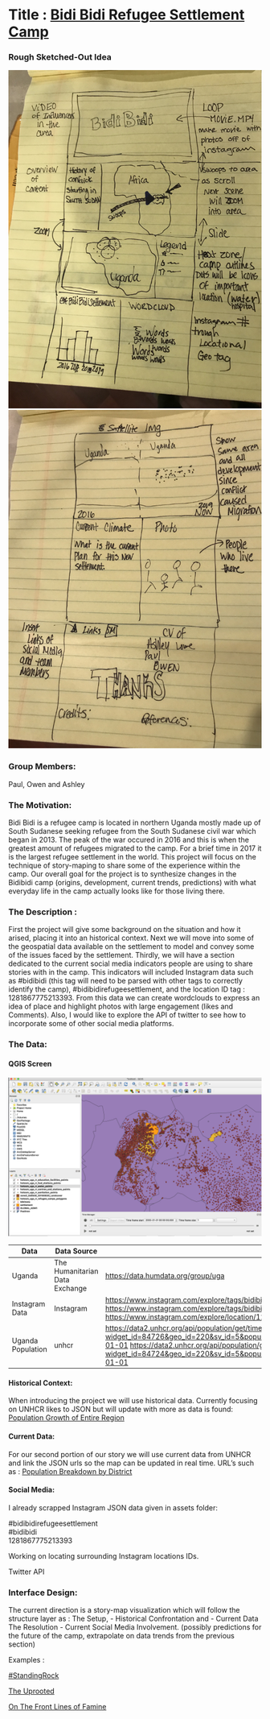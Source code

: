 
# Title : [Bidi Bidi Refugee Settlement Camp](https://loweas.github.io/bidibidi/)

### Rough Sketched-Out Idea
![image1](img/IMG_6277.jpeg)
![image2](img/IMG_6278.jpeg)

### Group Members:
 Paul, Owen and Ashley

### The Motivation:
Bidi Bidi is a refugee camp is located in northern Uganda mostly made up of South Sudanese seeking refugee from the South Sudanese civil war which began in 2013. The peak of the war occured in 2016 and this is when the greatest amount of refugees migrated to the camp. For a brief time in 2017 it is the largest refugee settlement in the world. This project will focus on the technique of story-maping to share some of the experience within the camp. Our overall goal for the project is to synthesize changes in the Bidibidi camp (origins, development, current trends, predictions) with what everyday life in the camp actually looks like for those living there.


### The Description :
 First the project will give some background on the situation and how it arised, placing it into an historical context.
Next we will move into some of the geospatial data available on the settlement to model and convey some of the issues faced by the settlement.
Thirdly, we will have a section dedicated to the current social media indicators people are using to share stories with in the camp. This indicators will included Instagram data such as #bidibidi (this tag will need to be parsed with other tags to correctly identify the camp), #bidibidirefugeesettlement, and the location ID tag : 1281867775213393. From this data we can create wordclouds to express an idea of place and highlight photos with large engagement (likes and Comments).  Also, I would like to explore the API of twitter to see how to incorporate some of other social media platforms.

### The Data:
#### QGIS Screen
![QGIS](img/QGIS.png)


Data | Data Source | Website |
----|-----------|---------|
Uganda | The Humanitarian Data Exchange | https://data.humdata.org/group/uga |
Instagram Data | Instagram | https://www.instagram.com/explore/tags/bidibidirefugeesettlement/ https://www.instagram.com/explore/tags/bidibidi/ https://www.instagram.com/explore/location/1281867775213393/ |
Uganda Population | unhcr |https://data2.unhcr.org/api/population/get/timeseries?widget_id=84726&geo_id=220&sv_id=5&population_group=5071&frequency=day&fromDate=1900-01-01 https://data2.unhcr.org/api/population/get/sublocation?widget_id=84724&geo_id=220&sv_id=5&population_collection=5&forcesublocation=0&fromDate=1900-01-01|

#### Historical Context:
When introducing the project we will use historical data. Currently focusing on UNHCR likes to JSON but will update with more as data is found:
[Population Growth of Entire Region ](https://data2.unhcr.org/api/population/get/timeseries?widget_id=84726&geo_id=220&sv_id=5&population_group=5071&frequency=day&fromDate=1900-01-01)

#### Current Data:
For our second portion of our story we will use current data from UNHCR and link the JSON urls so the map can be updated in real time.
URL’s such as :
[Population Breakdown by District](https://data2.unhcr.org/api/population/get/sublocation?widget_id=84724&geo_id=220&sv_id=5&population_collection=5&forcesublocation=0&fromDate=1900-01-01)

#### Social Media:
I already scrapped Instagram JSON  data given in assets folder:

 #bidibidirefugeesettlement \
 #bidibidi \
1281867775213393

Working on locating surrounding Instagram locations IDs.

Twitter API

### Interface Design:
The current direction is a story-map visualization which will follow the structure layer as :
The Setup, - Historical
Confrontation and - Current Data
The Resolution - Current Social Media Involvement. (possibly predictions for the future of the camp, extrapolate on data trends from the previous section)

Examples :

[#StandingRock](https://winkyt.github.io/standwithstandingrock/)

[The Uprooted](http://storymaps.esri.com/stories/2016/the-uprooted/index.html)

[On The Front Lines of Famine](https://storymaps.esri.com/stories/2017/hunger-crisis/index.html)

